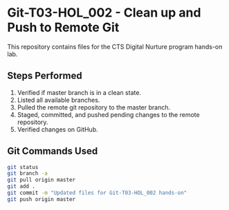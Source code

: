 # Git-T03-HOL_002 - Clean up and Push to Remote Git

This repository contains files for the CTS Digital Nurture program hands-on lab.

## Steps Performed

1. Verified if master branch is in a clean state.
2. Listed all available branches.
3. Pulled the remote git repository to the master branch.
4. Staged, committed, and pushed pending changes to the remote repository.
5. Verified changes on GitHub.

## Git Commands Used

```bash
git status
git branch -a
git pull origin master
git add .
git commit -m "Updated files for Git-T03-HOL_002 hands-on"
git push origin master
```
